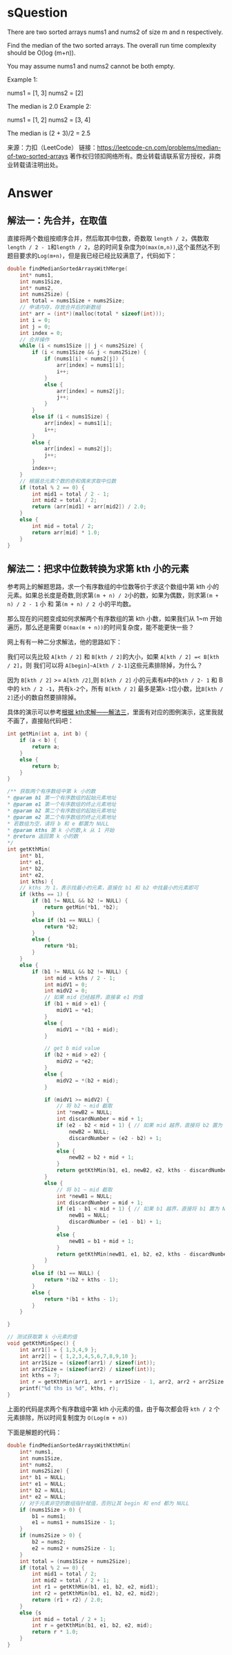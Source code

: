 # sQuestion

There are two sorted arrays nums1 and nums2 of size m and n respectively.

Find the median of the two sorted arrays. The overall run time complexity should be O(log (m+n)).

You may assume nums1 and nums2 cannot be both empty.

Example 1:

nums1 = [1, 3]
nums2 = [2]

The median is 2.0
Example 2:

nums1 = [1, 2]
nums2 = [3, 4]

The median is (2 + 3)/2 = 2.5

来源：力扣（LeetCode）
链接：https://leetcode-cn.com/problems/median-of-two-sorted-arrays
著作权归领扣网络所有。商业转载请联系官方授权，非商业转载请注明出处。

# Answer

## 解法一：先合并，在取值

直接将两个数组按顺序合并，然后取其中位数，奇数取 `length / 2`，偶数取`length / 2 - 1`和`length / 2`，总的时间复杂度为`O(max(m,n))`,这个虽然达不到题目要求的`Log(m+n)`，但是我已经已经比较满意了，代码如下：

```c
double findMedianSortedArraysWithMerge(
	int* nums1, 
	int nums1Size, 
	int* nums2, 
	int nums2Size) {
	int total = nums1Size + nums2Size;
	// 申请内存，存放合并后的新数组
	int* arr = (int*)(malloc(total * sizeof(int)));
	int i = 0;
	int j = 0;
	int index = 0;
	// 合并操作
	while (i < nums1Size || j < nums2Size) {
		if (i < nums1Size && j < nums2Size) {
			if (nums1[i] < nums2[j]) {
				arr[index] = nums1[i];
				i++;
			}
			else {
				arr[index] = nums2[j];
				j++;
			}
		}
		else if (i < nums1Size) {
			arr[index] = nums1[i];
			i++;
		}
		else {
			arr[index] = nums2[j];
			j++;
		}
		index++;
	}
	// 根据总元素个数的奇和偶来求取中位数
	if (total % 2 == 0) {
		int mid1 = total / 2 - 1;
		int mid2 = total / 2;
		return (arr[mid1] + arr[mid2]) / 2.0;
	}
	else {
		int mid = total / 2;
		return arr[mid] * 1.0;
	}
}
```



## 解法二：把求中位数转换为求第 kth 小的元素

参考网上的解题思路，求一个有序数组的中位数等价于求这个数组中第 kth 小的元素。如果总长度是奇数,则求第`(m + n) / 2`小的数，如果为偶数，则求第`(m + n) / 2 - 1` 小 和 第`(m + n) / 2 `小的平均数。

那么现在的问题变成如何求解两个有序数组的第 kth 小数，如果我们从 1~m 开始遍历，那么还是需要 `O(max(m + n))`的时间复杂度，能不能更快一些？

网上有有一种二分求解法，他的思路如下：

我们可以先比较 `A[kth / 2]` 和 `B[kth / 2]`的大小，如果 `A[kth / 2] =< B[kth / 2]`，则 我们可以将 `A[begin]~A[kth / 2-1]`这些元素排除掉，为什么？

因为 `B[kth / 2]`  >= `A[kth /2]`,则 `B[kth / 2]` 小的元素有`A`中的`kth / 2- 1` 和 B 中的 `kth / 2 -1`，共有`k-2`个，所有 `B[kth / 2]` 最多是第`k-1`位小数，比`B[kth / 2]`还小的数自然要排除掉。

具体的演示可以参考[根据 kth求解——解法三](https://leetcode-cn.com/problems/median-of-two-sorted-arrays/solution/xiang-xi-tong-su-de-si-lu-fen-xi-duo-jie-fa-by-w-2/)，里面有对应的图例演示，这里我就不画了，直接贴代码吧：

```c
int getMin(int a, int b) {
	if (a < b) {
		return a;
	}
	else {
		return b;
	}
}

/** 获取两个有序数组中第 k 小的数
* @param b1 第一个有序数组的起始元素地址
* @param e1 第一个有序数组的终止元素地址
* @param b2 第二个有序数组的起始元素地址
* @param e2 第二个有序数组的终止元素地址
* 若数组为空，请将 b 和 e 都置为 NULL
* @param kths 第 k 小的数,k 从 1 开始
* @return 返回第 k 小的数
*/
int getKthMin(
	int* b1,
	int* e1,
	int* b2,
	int* e2,
	int kths) {
	// kths 为 1，表示找最小的元素，直接在 b1 和 b2 中找最小的元素即可
	if (kths == 1) {
		if (b1 != NULL && b2 != NULL) {
			return getMin(*b1, *b2);
		}
		else if (b1 == NULL) {
			return *b2;
		}
		else {
			return *b1;
		}
	}
	else {
		if (b1 != NULL && b2 != NULL) {
			int mid = kths / 2 - 1;
			int midV1 = 0;
			int midV2 = 0;
			// 如果 mid 已经越界，直接拿 e1 的值
			if (b1 + mid > e1) {
				midV1 = *e1;
			}
			else {
				midV1 = *(b1 + mid);
			}

			// get b mid value
			if (b2 + mid > e2) {
				midV2 = *e2;
			}
			else {
				midV2 = *(b2 + mid);
			}

			if (midV1 >= midV2) {
				// 将 b2 ~ mid 截取
				int *newB2 = NULL;
				int discardNumber = mid + 1;
				if (e2 - b2 < mid + 1) { // 如果 mid 越界，直接将 b2 置为 NULL
					newB2 = NULL;
					discardNumber = (e2 - b2) + 1;
				}
				else {
					newB2 = b2 + mid + 1;
				}
				return getKthMin(b1, e1, newB2, e2, kths - discardNumber);
			}
			else {
				// 将 b1 ~ mid 截取
				int *newB1 = NULL;
				int discardNumber = mid + 1;
				if (e1 - b1 < mid + 1) { // 如果 b1 越界，直接将 b1 置为 NULL
					newB1 = NULL;
					discardNumber = (e1 - b1) + 1;
				}
				else {
					newB1 = b1 + mid + 1;
				}
				return getKthMin(newB1, e1, b2, e2, kths - discardNumber);
			}
		}
		else if (b1 == NULL) {
			return *(b2 + kths - 1);
		}
		else {
			return *(b1 + kths - 1);
		}
	}

}

// 测试获取第 k 小元素的值
void getKthMinSpec() {
	int arr1[] = { 1,3,4,9 };
	int arr2[] = { 1,2,3,4,5,6,7,8,9,10 };
	int arr1Size = (sizeof(arr1) / sizeof(int));
	int arr2Size = (sizeof(arr2) / sizeof(int));
	int kths = 7;
	int r = getKthMin(arr1, arr1 + arr1Size - 1, arr2, arr2 + arr2Size - 1, kths);
	printf("%d ths is %d", kths, r);
}
```

上面的代码是求两个有序数组中第 kth 小元素的值，由于每次都会将 `kth / 2` 个元素排除，所以时间复制度为 `O(Log(m + n))`

下面是解题的代码：

```c
double findMedianSortedArraysWithKthMin(
	int* nums1,
	int nums1Size,
	int* nums2,
	int nums2Size) {
	int* b1 = NULL;
	int* e1 = NULL;
	int* b2 = NULL;
	int* e2 = NULL;
    // 对于元素非空的数组指针赋值，否则让其 begin 和 end 都为 NULL
	if (nums1Size > 0) {
		b1 = nums1;
		e1 = nums1 + nums1Size - 1;
	}
	if (nums2Size > 0) {
		b2 = nums2;
		e2 = nums2 + nums2Size - 1;
	}
	int total = (nums1Size + nums2Size);
	if (total % 2 == 0) {
		int mid1 = total / 2;
		int mid2 = total / 2 + 1;
		int r1 = getKthMin(b1, e1, b2, e2, mid1);
		int r2 = getKthMin(b1, e1, b2, e2, mid2);
		return (r1 + r2) / 2.0;
	}
	else {s
		int mid = total / 2 + 1;
		int r = getKthMin(b1, e1, b2, e2, mid);
		return r * 1.0;
	}
}
```

